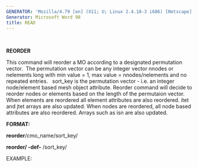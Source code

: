 ```yaml
---
GENERATOR: 'Mozilla/4.79 [en] (X11; U; Linux 2.4.18-3 i686) [Netscape]'
Generator: Microsoft Word 98
title: READ
---
```


 

 **REORDER**

  This command will reorder a MO according to a designated permutation
  vector.  The permutation vector can be any integer vector nnodes or
  nelements long with min value = 1, max value = nnodes/nelements and
  no repeated entries.   sort\_key is the permutation vector - i.e. an
  integer node/element based mesh object attribute.
  Reorder command will decide to reorder nodes or elements based on
  the length of the permutaion vector. When elements are reordered all
  element attributes are also reordered. itet and jtet arrays are also
  updated. When nodes are reordered, all node based attributes are
  also reordered. Arrays such as isn are also updated.

 **FORMAT:**

  **reorder**/cmo\_name/sort\_key/

  **reorder/ -def-** /sort\_key/

 EXAMPLE:

 
